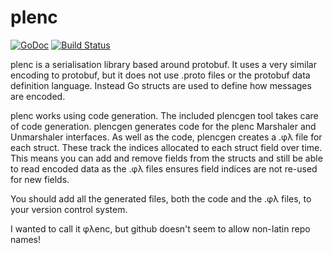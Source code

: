 
# plenc

[![GoDoc](https://godoc.org/github.com/philpearl/plenc?status.svg)](https://godoc.org/github.com/philpearl/plenc) 
[![Build Status](https://travis-ci.org/philpearl/plenc.svg)](https://travis-ci.org/philpearl/plenc)

plenc is a serialisation library based around protobuf. It uses a very similar encoding to protobuf, but it does not use .proto files or the protobuf data definition language. Instead Go structs are used to define how messages are encoded.

plenc works using code generation. The included plencgen tool takes care of code generation. plencgen generates code for the plenc Marshaler and Unmarshaler interfaces. As well as the code, plencgen creates a .φλ file for each struct. These track the indices allocated to each struct field over time. This means you can add and remove fields from the structs and still be able to read encoded data as the .φλ files ensures field indices are not re-used for new fields.

You should add all the generated files, both the code and the .φλ files, to your version control system.

I wanted to call it φλenc, but github doesn't seem to allow non-latin repo names!

